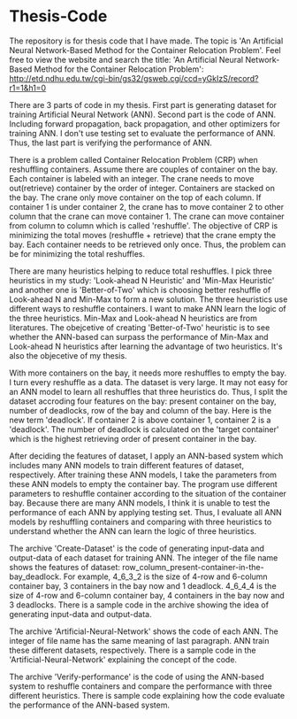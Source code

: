 # Thesis-Code
The repository is for thesis code that I have made. The topic is 'An Artificial Neural Network-Based Method for the Container Relocation Problem'. Feel free to view the website and search the title: 'An Artificial Neural Network-Based Method for the Container Relocation Problem': http://etd.ndhu.edu.tw/cgi-bin/gs32/gsweb.cgi/ccd=yGkIzS/record?r1=1&h1=0 

There are 3 parts of code in my thesis. First part is generating dataset for training Artificial Neural Network (ANN). Second part is the code of ANN. Including forward propagation, back propagation, and other optimizers for training ANN. I don't use testing set to evaluate the performance of ANN. Thus, the last part is verifying the performance of ANN.  

There is a problem called Container Relocation Problem (CRP) when reshuffling containers. Assume there are couples of container on the bay. Each container is labeled with an integer. The crane needs to move out(retrieve) container by the order of integer. Containers are stacked on the bay. The crane only move container on the top of each column. If container 1 is under container 2, the crane has to move container 2 to other column that the crane can move container 1. The crane can move container from column to column which is called 'reshuffle'. The objective of CRP is minimizing the total moves (reshuffle + retrieve) that the crane empty the bay. Each container needs to be retrieved only once. Thus, the problem can be for minimizing the total reshuffles. 

There are many heuristics helping to reduce total reshuffles. I pick three heuristics in my study: 'Look-ahead N Heuristic' and 'Min-Max  Heuristic' and another one is 'Better-of-Two' which is choosing better reshuffle of Look-ahead N and Min-Max to form a new solution. The three heuristics use different ways to reshuffle containers. I want to make ANN learn the logic of the three heuristics. Min-Max and Look-ahead N heuristics are from literatures. The obejcetive of creating 'Better-of-Two' heuristic is to see whether the ANN-based can surpass the performance of Min-Max and Look-ahead N heuristics after learning the advantage of two heuristics. It's also the objecetive of my thesis.

With more containers on the bay, it needs more reshuffles to empty the bay. I turn every reshuffle as a data. The dataset is very large. It may not easy for an ANN model to learn all reshuffles that three heuristics do. Thus, I split the dataset accroding four features on the bay: present container on the bay, number of deadlocks, row of the bay and column of the bay. Here is the new term 'deadlock'. If container 2 is above container 1, container 2 is a 'deadlock'. The number of deadlock is calculated on the 'target container' which is the highest retrieving order of present container in the bay. 

After deciding the features of dataset, I apply an ANN-based system which includes many ANN models to train different features of dataset, respectively.  After training these ANN models, I take the parameters from these ANN models to empty the container bay. The program use different parameters to reshuffle container according to the situation of the container bay. Because there are many ANN models, I think it is unable to test the performance of each ANN by applying testing set. Thus, I evaluate all ANN models by reshuffling containers and comparing with three heuristics to understand whether the ANN can learn the logic of three heuristics. 

The archive 'Create-Dataset' is the code of generating input-data and output-data of each dataset for training ANN. The integer of the file name shows the features of dataset: row_column_present-container-in-the-bay_deadlock. For example, 4_6_3_2 is the size of 4-row and 6-column container bay, 3 containers in the bay now and 1 deadlock. 4_6_4_4 is the size of 4-row and 6-column container bay, 4 containers in the bay now and 3 deadlocks. There is a sample code in the archive showing the idea of generating input-data and output-data.

The archive 'Artificial-Neural-Network' shows the code of each ANN. The integer of file name has the same meaning of last paragraph. ANN train these different datasets, respectively. There is a sample code in the 'Artificial-Neural-Network' explaining the concept of the code. 

The archive 'Verify-performance' is the code of using the ANN-based system to reshuffle containers and compare the performance with three different heuristics. There is sample code explaining how the code evaluate the performance of the ANN-based system.  


